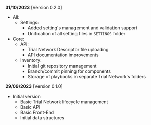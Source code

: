 **31/10/2023** [Version 0.2.0]
 - All:
   - Settings:
     - Added setting's management and validation support
     - Unification of all setting files in `SETTINGS` folder
 - Core:
   - API:
     - Trial Network Descriptor file uploading
     - API documentation improvements
   - Inventory:
     - Initial git repository management
     - Branch/commit pinning for components
     - Storage of playbooks in separate Trial Network's folders

**29/09/2023** [Version 0.1.0]
 - Initial version
   - Basic Trial Network lifecycle management
   - Basic API
   - Basic Front-End
   - Initial data structures